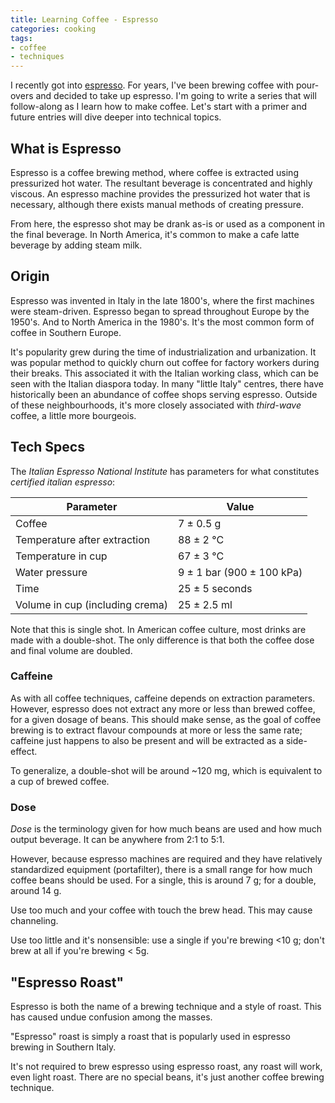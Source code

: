 ```yaml
---
title: Learning Coffee - Espresso
categories: cooking
tags:
- coffee
- techniques
---
```


I recently got into [espresso][1].
For years, I've been brewing coffee with pour-overs and decided to take up espresso.
I'm going to write a series that will follow-along as I learn how to make coffee.
Let's start with a primer and future entries will dive deeper into technical topics.

[1]: https://en.wikipedia.org/wiki/Espresso

## What is Espresso

Espresso is a coffee brewing method, where coffee is extracted using pressurized hot water.
The resultant beverage is concentrated and highly viscous.
An espresso machine provides the pressurized hot water that is necessary, although there exists manual methods of
creating pressure.

From here, the espresso shot may be drank as-is or used as a component in the final beverage.
In North America, it's common to make a cafe latte beverage by adding steam milk.

## Origin

Espresso was invented in Italy in the late 1800's, where the first machines were steam-driven.
Espresso began to spread throughout Europe by the 1950's.
And to North America in the 1980's.
It's the most common form of coffee in Southern Europe.

It's popularity grew during the time of industrialization and urbanization.
It was popular method to quickly churn out coffee for factory workers during their breaks.
This associated it with the Italian working class, which can be seen with the Italian diaspora today.
In many "little Italy" centres, there have historically been an abundance of coffee shops serving espresso.
Outside of these neighbourhoods, it's more closely associated with *third-wave* coffee, a little more bourgeois.

## Tech Specs

The *Italian Espresso National Institute* has parameters for what constitutes *certified italian espresso*:

Parameter|Value
-|-
Coffee| 7 ± 0.5 g
Temperature after extraction | 88 ± 2 °C
Temperature in cup|67 ± 3 °C
Water pressure | 9 ± 1 bar (900 ± 100 kPa)
Time | 25 ± 5 seconds
Volume in cup (including crema)| 25 ± 2.5 ml

Note that this is single shot.
In American coffee culture, most drinks are made with a double-shot.
The only difference is that both the coffee dose and final volume are doubled.

### Caffeine

As with all coffee techniques, caffeine depends on extraction parameters.
However, espresso does not extract any more or less than brewed coffee, for a given dosage of beans.
This should make sense, as the goal of coffee brewing is to extract flavour compounds at more or less the same rate;
caffeine just happens to also be present and will be extracted as a side-effect.

To generalize, a double-shot will be around ~120 mg, which is equivalent to a cup of brewed coffee.

### Dose

*Dose* is the terminology given for how much beans are used and how much output beverage.
It can be anywhere from 2:1 to 5:1.

However, because espresso machines are required and they have relatively standardized equipment (portafilter), there is
a small range for how much coffee beans should be used.
For a single, this is around 7 g; for a double, around 14 g.

Use too much and your coffee with touch the brew head.
This may cause channeling.

Use too little and it's nonsensible: use a single if you're brewing \<10 g; don't brew at all if you're brewing \< 5g.

## "Espresso Roast"

Espresso is both the name of a brewing technique and a style of roast.
This has caused undue confusion among the masses.

"Espresso" roast is simply a roast that is popularly used in espresso brewing in Southern Italy.

It's not required to brew espresso using espresso roast, any roast will work, even light roast.
There are no special beans, it's just another coffee brewing technique.
